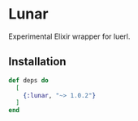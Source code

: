 # Lunar

Experimental Elixir wrapper for luerl. 

## Installation

<!-- {x-release-please-start-version} -->
```elixir
def deps do
  [
    {:lunar, "~> 1.0.2"}
  ]
end
```
<!-- {x-release-please-end} -->
